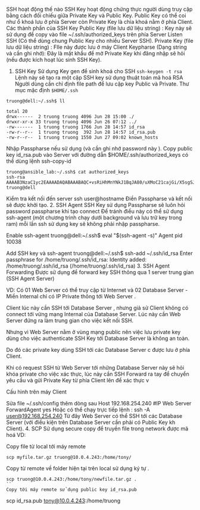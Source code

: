 SSH hoạt động thế nào
SSH Key hoạt động chứng thực người dùng truy cập bằng cách đối chiếu giữa Private Key và Public Key.
Public Key có thể coi như ổ khoá lưu ở phía Server còn Private Key là chìa khoá nằm ở phía Client.
Các thành phần của SSH Key
Public Key (file lưu dữ liệu string) : Key này sẽ sử dụng để copy vào file ~/.ssh/authorized_keys trên phía Server Listen SSH (Có thể dùng chung Public Key cho nhiều Server SSH).
Private Key (file lưu dữ liệu string) : FIle này được lưu ở máy Client
Keypharse (Dạng string và cần ghi nhớ): Đây là mật khẩu để mở Private Key khi đăng nhập sẽ hỏi (nếu được kích hoạt lúc sinh SSH Key).
1. SSH Key
Sử dụng Key gen để sinh khoá cho SSH
``` ssh-keygen -t rsa ``` Lệnh này sẽ tạo ra một cặp SSH key sử dụng thuật toán mã hoá RSA
Người dùng cần chỉ định file path để lưu cặp key Public và Private. Thư mục mặc định ``` $HOME/.ssh ```
```
truong@dell:~/.ssh$ ll

total 20
drwx------  2 truong truong 4096 Jun 28 15:00 ./
drwxr-xr-x 33 truong truong 4096 Jun 26 07:12 ../
-rw-------  1 truong truong 1766 Jun 28 14:57 id_rsa
-rw-r--r--  1 truong truong  392 Jun 28 14:57 id_rsa.pub
-rw-r--r--  1 truong truong 1550 Jun 27 09:02 known_hosts
```
Nhập Passpharse nếu sử dụng (và cần ghi nhớ password này ).
Copy public key id_rsa.pub vào Server với đường dẫn $HOME/.ssh/authorized_keys có thể dùng lệnh ssh-copy-id
```
truong@ansible_lab:~/.ssh$ cat authorized_keys 
ssh-rsa AAAAB3NzaC1yc2EAAAADAQABAAABAQC+vsRiHhMnYNkJ1BqJA80/uXMoC21cajGi/X5sgSJsUG5+hQDWd7mj/tujHXNMHK4WskwoDDO2MH6PEWeJ3HHzAlMr6hnKt645GnfhA9Y4CF5AzHNvVF+Aqrr+gpop7PYWwoOm46BrSuAV6oa5rzKKdXn4qCGgKFbiahHxD2NmG8+EzhBgc9xJQm8XBu5fZvZ8RA3qy1w9FUzKtLTrHJt9rAaWw+S4LrNzzhviTzqV/QrZGIsStx3ixdYXI8p5kHHuaDfj6RaxzzfrZZ/zE2OhV8t/a0HBOKJ7BizfmiWlpo6Wp9IR/CCapshbuu4yOhonkVdTFy6x6acMGjxnsYfj truong@dell
```
Kiểm tra kết nối đến server ssh user@hostname Điền Passpharse và kết nối sẽ được khởi tạo.
2. SSH Agent
SSH Key sử dụng Passpharse sẽ luôn hỏi password passpharse khi tạo connect Để tránh điều này có thể sử dụng ssh-agent (một chương trình chạy dưới background và lưu trữ key trong ram) mỗi lần ssh sử dụng key sẽ không phải nhập passpharse.

Enable ssh-agent
truong@dell:~/.ssh$ eval "$(ssh-agent -s)"
Agent pid 10038

Add SSH key và ssh-agent
truong@dell:~/.ssh$ ssh-add ~/.ssh/id_rsa
Enter passphrase for /home/truong/.ssh/id_rsa: 
Identity added: /home/truong/.ssh/id_rsa (/home/truong/.ssh/id_rsa)
3. SSH Agent Forwarding
Được sử dụng để forward key SSH thông qua 1 server trung gian (SSH Agent Server)

VD: Có 01 Web Server có thể truy cập từ Internet và 02 Database Server - Miền Internal chỉ có IP Private thông tới Web Server .

Client lúc này cần SSH tới Database Server , nhưng giả sử Client không có connect tới vừng mạng Internal của Database Server. Lúc này cần Web Server đứng ra làm trung gian cho việc kết nối SSH.

Nhưng vì Web Server nằm ở vùng mạng public nên việc lưu private key dùng cho việc authenticate SSH Key tới Database Server là không an toàn.

Do đó các private key dùng SSH tới các Database Server c được lưu ở phía Client.

Khi có request SSH từ Web Server tới những Database Server này sẽ hỏi khóa private cho việc xác thực, lúc này cần SSH Forward ra tay để chuyển yêu cầu và gửi Private Key từ phía Client lên để xác thực v

Cấu hình trên máy Client

Sửa file ~/.ssh/config thêm dòng sau
Host 192.168.254.240 #IP Web Server
  ForwardAgent yes
Hoặc có thể chạy trực tiếp lệnh : ssh -A user@192.168.254.240
Từ đây Web Server có thể SSH tới các Database Server (với điều kiện trên Database Server cần phải có Public Key kh Client).
4. SCP
Sử dụng secure copy để truyền file trong network được mã hoá VD:

Copy file từ local tới máy remote
```
scp myfile.tar.gz truong@10.0.4.243:/home/tony/
```
Copy từ remote về folder hiện tại trên local sử dụng ký tự .
```
scp truong@10.0.4.243:/home/tony/newfile.tar.gz .
``
Copy tới máy remote sử dụng public key id_rsa.pub
```
scp id_rsa.pub tony@10.0.4.243:/home/truong
```
